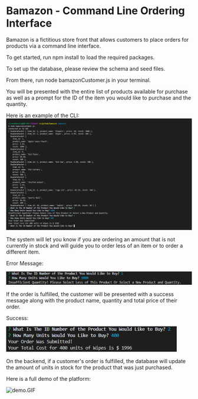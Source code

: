 # Bamazon - Command Line Ordering Interface
Bamazon is a fictitious store front that allows customers to place orders for products via a command line interface.

To get started, run npm install to load the required packages.

To set up the database, please review the schema and seed files.

From there, run node bamazonCustomer.js in your terminal.

You will be presented with the entire list of products available for purchase as well as a prompt for the ID of the item you would like to purchase and the quantity.

Here is an example of the CLI:
<img src="https://github.com/ricardobentin/bamazon/blob/master/Bamazon%20CLI.png" alt="CLI">

The system will let you know if you are ordering an amount that is not currently in stock and will guide you to order less of an item or to order a different item.

Error Message:

<img src="https://github.com/ricardobentin/bamazon/blob/master/Bamazon%20Error.png" alt="Error">

If the order is fulfilled, the customer will be presented with a success message along with the product name, quantity and total price of their order.

Success:

<img src="https://github.com/ricardobentin/bamazon/blob/master/Bamazon%20Success.png" alt="Success">

On the backend, if a customer's order is fulfilled, the database will update the amount of units in stock for the product that was just purchased.

Here is a full demo of the platform:

<img src="https://github.com/ricardobentin/bamazon/blob/master/Bamazon%20Demo.GIF" alt="demo.GIF">


